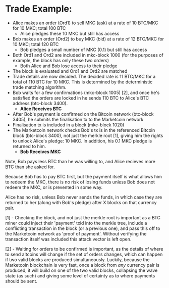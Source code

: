 # Trade Example:

* Alice makes an order (Ord1) to sell MKC (ask) at a rate of 10 BTC/MKC for 10 MKC; total 100 BTC
    * Alice pledges these 10 MKC but still has access
* Bob makes an order (Ord2) to buy MKC (bid) at a rate of 12 BTC/MKC for 10 MKC; total 120 BTC
    * Bob pledges a small number of MKC (0.1) but still has access
* Both Ord1 and Ord2 are included in mkc-block 1000 (for the purposes of example, the block has only these two orders)
    * Both Alice and Bob lose access to their pledge
* The block is evaluated and Ord1 and Ord2 are matched
* Trade details are now decided. The decided rate is 11 BTC/MKC for a total of 110 BTC for 10 MKC. This is determined by the deterministic trade matching algorithm.
* Bob waits for a few confirmations (mkc-block 1005) [2], and once he's satisfied the orders are locked in he sends 110 BTC to Alice's BTC address (btc-block 3400).
    * **Alice Receives BTC**
* After Bob's payment is confirmed on the Bitcoin network (btc-block 3405), he submits the finalisation tx to the Marketcoin network
* Finalisation tx is included in a block (mkc-block 1020)
* The Marketcoin network checks Bob's tx is in the referenced Bitcoin block (btc-block 3400), not just the merkle root [1], giving him the rights to unlock Alice's pledge: 10 MKC. In addition, his 0.1 MKC pledge is returned to him.
    * **Bob Receives MKC**
    
Note, Bob pays less BTC than he was willing to, and Alice recieves more BTC than she asked for.
    
Because Bob has to pay BTC first, but the payment itself is what allows him to redeem the MKC, there is no risk of losing funds unless Bob does not redeem the MKC, or is prevented in some way.

Alice has no risk, unless Bob never sends the funds, in which case they are returned to her (along with Bob's pledge) after X blocks on that currency pair.

[1] - Checking the block, and not just the merkle root is important as a BTC miner could inject their 'payment' txid into the merkle tree, include a conflicting transaction in the block (or a previous one), and pass this off to the Marketcoin network as 'proof of payment'. Without verifying the transaction itself was included this attack vector is left open.

[2] - Waiting for orders to be confirmed is important, as the details of where to send altcoins will change if the set of orders changes, which can happen if two valid blocks are produced simultaneously. Luckily, because the Marketcoin blockchain is very fast, once a block from *any* currency pair is produced, it will build on one of the two valid blocks, collapsing the wave state (as such) and giving some level of certainty as to where payments should be sent.


